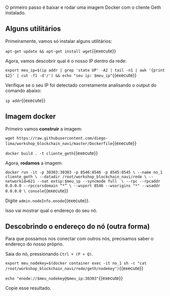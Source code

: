 O primeiro passo é baixar e rodar uma imagem Docker com o cliente Geth instalado.

## Alguns utilitários

Primeiramente, vamos só instalar alguns utilitários:

`apt-get update && apt-get install wget`{{execute}}

Agora, vamos descobrir qual é o nosso IP dentro da rede:

`export meu_ip=$(ip addr | grep 'state UP' -A2 | tail -n1 | awk '{print $2}' | cut -f1 -d'/') && echo "seu ip: $meu_ip"`{{execute}}

 Verifique se o seu IP foi detectado corretamente analisando o output do comando abaixo:

 `ip addr`{{execute}}

## Imagem docker

Primeiro vamos **construir** a imagem:

`wget https://raw.githubusercontent.com/diego-lima/workshop_blockchain_navi/master/Dockerfile`{{execute}}

`docker build . -t cliente_geth`{{execute}}

Agora, **rodamos** a imagem:

`docker run -it -p 30303:30303 -p 8546:8546 -p 8545:8545 \
    --name no_1 cliente_geth \
    --datadir /root/workshop_blockchain_navi/rede \
    --networkid=621 --nat extip:$meu_ip --syncmode full  \
    --rpc --rpcaddr 0.0.0.0 --rpccorsdomain “*” \
    --wsport 8546 --wsorigins "*" --wsaddr 0.0.0.0 \
    console`{{execute}}

Digite `admin.nodeInfo.enode`{{execute}}.

Isso vai mostrar qual o endereço do seu nó.

## Descobrindo o endereço do nó (outra forma)

Para que possamos nos conectar com outros nós, precisamos saber o endereço do nosso próprio.

Saia do nó, pressionando `Ctrl + (P + Q)`.

`export meu_nodekey=$(docker container exec -it no_1 sh -c "cat /root/workshop_blockchain_navi/rede/geth/nodekey")`{{execute}}

`echo "enode://$meu_nodekey@$meu_ip:30303"`{{execute}}

Copie esse resultado.
